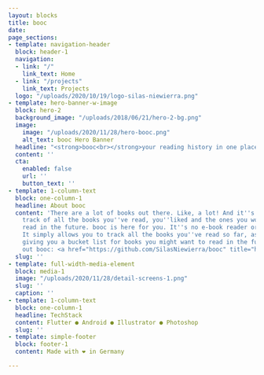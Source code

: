 ```yaml
---
layout: blocks
title: booc
date: 
page_sections:
- template: navigation-header
  block: header-1
  navigation:
  - link: "/"
    link_text: Home
  - link: "/projects"
    link_text: Projects
  logo: "/uploads/2020/10/19/logo-silas-niewierra.png"
- template: hero-banner-w-image
  block: hero-2
  background_image: "/uploads/2018/06/21/hero-2-bg.png"
  image:
    image: "/uploads/2020/11/28/hero-booc.png"
    alt_text: booc Hero Banner
  headline: "<strong>booc<br></strong>your reading history in one place"
  content: ''
  cta:
    enabled: false
    url: ''
    button_text: ''
- template: 1-column-text
  block: one-column-1
  headline: About booc
  content: 'There are a lot of books out there. Like, a lot! And it''s easy to lose
    track of all the books you''ve read, you''liked and the ones you would like to
    read in the future. booc is here for you. It''s no e-book reader or book store.
    It simply allows you to track all the books you''ve read so far, as well as a
    giving you a bucket list for books you might want to read in the future.<br><br>Check
    out booc: <a href="https://github.com/SilasNiewierra/booc" title="https://github.com/SilasNiewierra/booc">https://github.com/SilasNiewierra/booc</a>'
  slug: ''
- template: full-width-media-element
  block: media-1
  image: "/uploads/2020/11/28/detail-screens-1.png"
  slug: ''
  caption: ''
- template: 1-column-text
  block: one-column-1
  headline: TechStack
  content: Flutter ● Android ● Illustrator ● Photoshop
  slug: ''
- template: simple-footer
  block: footer-1
  content: Made with ❤︎ in Germany

---
```

